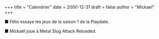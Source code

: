 +++
title = "Calendrier"
date = 2000-12-31
draft = false
author = "Mickael"
+++ 

■ Félix essaye les jeux de la saison 1 de la Playdate.

■ Mickaël joue à Metal Slug Attack Reloaded.
